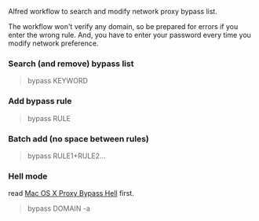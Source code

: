 Alfred workflow to search and modify network proxy bypass list. 

The workflow won't verify any domain, so be prepared for errors if you enter the wrong rule. And, you have to enter your password every time you modify network preference. 

### Search (and remove) bypass list

> bypass KEYWORD

### Add bypass rule

> bypass RULE

### Batch add (no space between rules)

> bypass RULE1+RULE2...

### Hell mode

read [Mac OS X Proxy Bypass Hell](https://w3.owind.com/pub/mac-os-x-proxy-bypass-hell/) first.

> bypass DOMAIN -a
